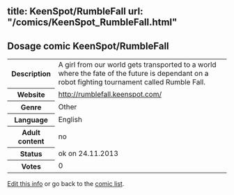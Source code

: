 title: KeenSpot/RumbleFall
url: "/comics/KeenSpot_RumbleFall.html"
---
Dosage comic KeenSpot/RumbleFall
-----------------------------------------

<p id="msg"></p>
<script type="text/javascript">
if (window.location.search === '?edit_info_mail=sent_ok') {
  var elem = document.getElementById("msg");
  elem.innerHTML = 'Edited information sucessfully sent for review, which is usually done daily. Thanks!';
  elem.className = 'ok';
}
</script>
<table class="comicinfo">
<tr>
<th>Description</th><td>A girl from our world gets transported to a world where the fate of the future is dependant on a robot fighting tournament called Rumble Fall.</td>
</tr>
<tr>
<th>Website</th><td><a href="http://rumblefall.keenspot.com/">http://rumblefall.keenspot.com/</a></td>
</tr>
<tr>
<th>Genre</th><td>Other</td>
</tr>
<tr>
<th>Language</th><td>English</td>
</tr>
<tr>
<th>Adult content</th><td>no</td>
</tr>
<tr>
<th>Status</th><td>ok on 24.11.2013</td>
</tr>
<tr>
<th>Votes</th><td>0</td>
</tr>
</table>

[Edit this info](KeenSpot_RumbleFall_edit.html) or go back to the [comic list](../comic-index.html).

